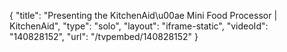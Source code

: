 {
    "title": "Presenting the KitchenAid\u00ae Mini Food Processor | KitchenAid",
    "type": "solo",
    "layout": "iframe-static",
    "videoId": "140828152",
    "url": "\/tvpembed\/140828152"
}